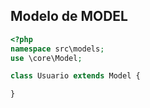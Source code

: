 ## Modelo de MODEL
```php
<?php
namespace src\models;
use \core\Model;

class Usuario extends Model {

}
```